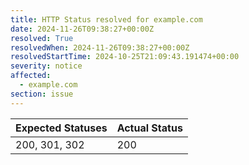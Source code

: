 ```yaml
---
title: HTTP Status resolved for example.com
date: 2024-11-26T09:38:27+00:00Z
resolved: True
resolvedWhen: 2024-11-26T09:38:27+00:00Z
resolvedStartTime: 2024-10-25T21:09:43.191474+00:00
severity: notice
affected:
  - example.com
section: issue
---
```


| Expected Statuses | Actual Status  |
|-------------------|----------------|
| 200, 301, 302 | 200 |
